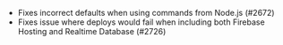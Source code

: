 - Fixes incorrect defaults when using commands from Node.js (#2672)
- Fixes issue where deploys would fail when including both Firebase Hosting and Realtime Database (#2726)
